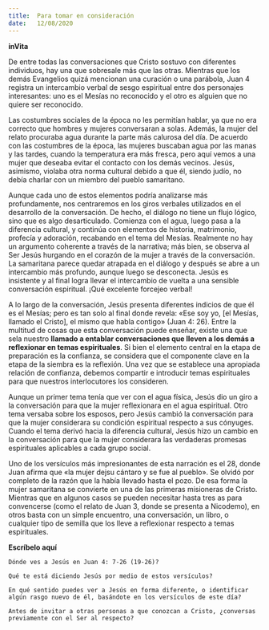 ```yaml
---
title:  Para tomar en consideración
date:   12/08/2020
---
```


**inVita**

De entre todas las conversaciones que Cristo sostuvo con diferentes individuos, hay una que sobresale más que las otras. Mientras que los demás Evangelios quizá mencionan una curación o una parábola, Juan 4 registra un intercambio verbal de sesgo espiritual entre dos personajes interesantes: uno es el Mesías no reconocido y el otro es alguien que no quiere ser reconocido.

Las costumbres sociales de la época no les permitían hablar, ya que no era correcto que hombres y mujeres conversaran a solas. Además, la mujer del relato procuraba agua durante la parte más calurosa del día. De acuerdo con las costumbres de la época, las mujeres buscaban agua por las manas y las tardes, cuando la temperatura era más fresca, pero aquí vemos a una mujer que deseaba evitar el contacto con los demás vecinos. Jesús, asimismo, violaba otra norma cultural debido a que él, siendo judío, no debía charlar con un miembro del pueblo samaritano.

Aunque cada uno de estos elementos podría analizarse más profundamente, nos centraremos en los giros verbales utilizados en el desarrollo de la conversación. De hecho, el diálogo no tiene un flujo lógico, sino que es algo desarticulado. Comienza con el agua, luego pasa a la diferencia cultural, y continúa con elementos de historia, matrimonio, profecía y adoración, recabando en el tema del Mesías. Realmente no hay un argumento coherente a través de la narrativa; más bien, se observa al Ser Jesús hurgando en el corazón de la mujer a través de la conversación. La samaritana parece quedar atrapada en el diálogo y después se abre a un intercambio más profundo, aunque luego se desconecta. Jesús es insistente y al final logra llevar el intercambio de vuelta a una sensible conversación espiritual. ¡Qué excelente forcejeo verbal!

A lo largo de la conversación, Jesús presenta diferentes indicios de que él es el Mesías; pero es tan solo al final donde revela: «Ese soy yo, [el Mesías, llamado el Cristo], el mismo que habla contigo» (Juan 4: 26). Entre la multitud de cosas que esta conversación puede enseñar, existe una que sela nuestro **llamado a entablar conversaciones que lleven a los demás a reflexionar en temas espirituales**. Si bien el elemento central en la etapa de preparación es la confianza, se considera que el componente clave en la etapa de la siembra es la reflexión. Una vez que se establece una apropiada relación de confianza, debemos compartir e introducir temas espirituales para que nuestros interlocutores los consideren.

Aunque un primer tema tenía que ver con el agua física, Jesús dio un giro a la conversación para que la mujer reflexionara en el agua espiritual. Otro tema versaba sobre los esposos, pero Jesús cambió la conversación para que la mujer considerara su condición espiritual respecto a sus cónyuges. Cuando el tema derivó hacia la diferencia cultural, Jesús hizo un cambio en la conversación para que la mujer considerara las verdaderas promesas espirituales aplicables a cada grupo social.

Uno de los versículos más impresionantes de esta narración es el 28, donde Juan afirma que «la mujer dejsu cántaro y se fue al pueblo». Se olvidó por completo de la razón que la había llevado hasta el pozo. De esa forma la mujer samaritana se convierte en una de las primeras misioneras de Cristo. Mientras que en algunos casos se pueden necesitar hasta tres as para convencerse (como el relato de Juan 3, donde se presenta a Nicodemo), en otros basta con un simple encuentro, una conversación, un libro, o cualquier tipo de semilla que los lleve a reflexionar respecto a temas espirituales.

**Escríbelo aquí**

`Dónde ves a Jesús en Juan 4: 7-26 (19-26)?`

`Qué te está diciendo Jesús por medio de estos versículos?`

`En qué sentido puedes ver a Jesús en forma diferente, o identificar algún rasgo nuevo de él, basándote en los versículos de este día?`

`Antes de invitar a otras personas a que conozcan a Cristo, ¿conversas previamente con el Ser al respecto?`

